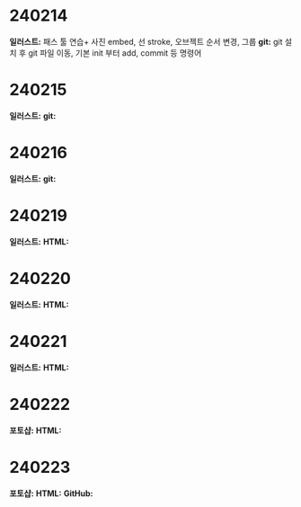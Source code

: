 # 240214
**일러스트:**
패스 툴 연습+ 사진 embed, 선 stroke, 오브젝트 순서 변경, 그룹
**git:**
git 설치 후 git 파일 이동, 기본 init 부터 add, commit 등 명령어

# 240215 #
**일러스트:**
**git:**

# 240216 #
**일러스트:**
**git:**

# 240219 #
**일러스트:**
**HTML:**

# 240220 #
**일러스트:**
**HTML:**

# 240221 #
**일러스트:**
**HTML:**

# 240222 #
**포토샵:**
**HTML:**

# 240223 #
**포토샵:**
**HTML:**
**GitHub:**
